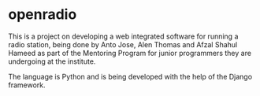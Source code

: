 # openradio

This is a project on developing a web integrated software for running a radio station, being done by Anto Jose, Alen Thomas and Afzal Shahul Hameed as part of the Mentoring Program for junior programmers they are undergoing at the institute. 

The language is Python and is being developed with the help of the Django framework. 
